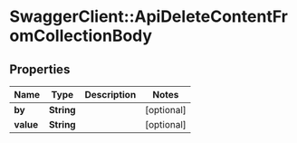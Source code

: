 # SwaggerClient::ApiDeleteContentFromCollectionBody

## Properties
Name | Type | Description | Notes
------------ | ------------- | ------------- | -------------
**by** | **String** |  | [optional] 
**value** | **String** |  | [optional] 

